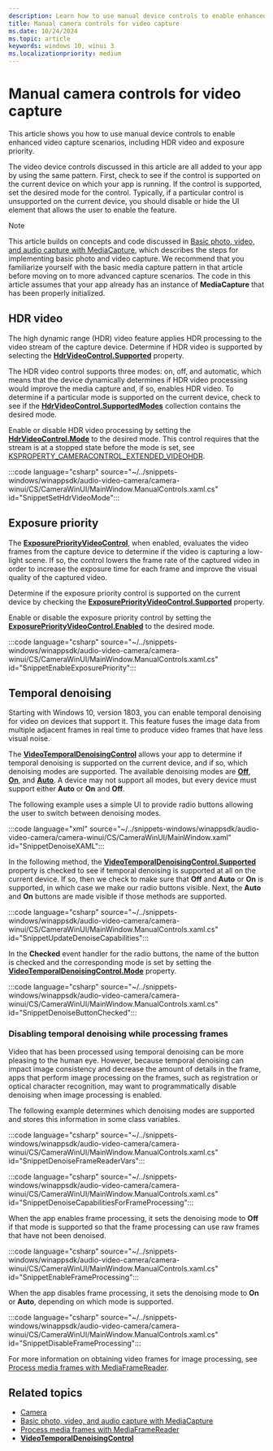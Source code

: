 ```yaml
---
description: Learn how to use manual device controls to enable enhanced video capture scenarios including HDR video and exposure priority in a WinUI 3 app.
title: Manual camera controls for video capture
ms.date: 10/24/2024
ms.topic: article
keywords: windows 10, winui 3
ms.localizationpriority: medium
---
```


# Manual camera controls for video capture

This article shows you how to use manual device controls to enable enhanced video capture scenarios, including HDR video and exposure priority.

The video device controls discussed in this article are all added to your app by using the same pattern. First, check to see if the control is supported on the current device on which your app is running. If the control is supported, set the desired mode for the control. Typically, if a particular control is unsupported on the current device, you should disable or hide the UI element that allows the user to enable the feature.

> [!NOTE]
> This article builds on concepts and code discussed in [Basic photo, video, and audio capture with MediaCapture](basic-photo-capture.md), which describes the steps for implementing basic photo and video capture. We recommend that you familiarize yourself with the basic media capture pattern in that article before moving on to more advanced capture scenarios. The code in this article assumes that your app already has an instance of **MediaCapture** that has been properly initialized.

## HDR video

The high dynamic range (HDR) video feature applies HDR processing to the video stream of the capture device. Determine if HDR video is supported by selecting the [**HdrVideoControl.Supported**](/uwp/api/windows.media.devices.hdrvideocontrol.supported) property.

The HDR video control supports three modes: on, off, and automatic, which means that the device dynamically determines if HDR video processing would improve the media capture and, if so, enables HDR video. To determine if a particular mode is supported on the current device, check to see if the [**HdrVideoControl.SupportedModes**](/uwp/api/windows.media.devices.hdrvideocontrol.supportedmodes) collection contains the desired mode.

Enable or disable HDR video processing by setting the [**HdrVideoControl.Mode**](/uwp/api/windows.media.devices.hdrvideocontrol.mode) to the desired mode. This control requires that the stream is at a stopped state before the mode is set, see [KSPROPERTY_CAMERACONTROL_EXTENDED_VIDEOHDR](/windows-hardware/drivers/stream/ksproperty-cameracontrol-extended-videohdr).

:::code language="csharp" source="~/../snippets-windows/winappsdk/audio-video-camera/camera-winui/CS/CameraWinUI/MainWindow.ManualControls.xaml.cs" id="SnippetSetHdrVideoMode":::

## Exposure priority

The [**ExposurePriorityVideoControl**](/uwp/api/Windows.Media.Devices.ExposurePriorityVideoControl), when enabled, evaluates the video frames from the capture device to determine if the video is capturing a low-light scene. If so, the control lowers the frame rate of the captured video in order to increase the exposure time for each frame and improve the visual quality of the captured video.

Determine if the exposure priority control is supported on the current device by checking the [**ExposurePriorityVideoControl.Supported**](/uwp/api/windows.media.devices.exposurepriorityvideocontrol.supported) property.

Enable or disable the exposure priority control by setting the [**ExposurePriorityVideoControl.Enabled**](/uwp/api/windows.media.devices.exposurepriorityvideocontrol.enabled) to the desired mode.

:::code language="csharp" source="~/../snippets-windows/winappsdk/audio-video-camera/camera-winui/CS/CameraWinUI/MainWindow.ManualControls.xaml.cs" id="SnippetEnableExposurePriority":::

## Temporal denoising

Starting with Windows 10, version 1803, you can enable temporal denoising for video on devices that support it. This feature fuses the image data from multiple adjacent frames in real time to produce video frames that have less visual noise.

The [**VideoTemporalDenoisingControl**](/uwp/api/windows.media.devices.videotemporaldenoisingcontrol) allows your app to determine if temporal denoising is supported on the current device, and if so, which denoising modes are supported. The available denoising modes are [**Off**](/uwp/api/windows.media.devices.videotemporaldenoisingmode), [**On**](/uwp/api/windows.media.devices.videotemporaldenoisingmode), and [**Auto**](/uwp/api/windows.media.devices.videotemporaldenoisingmode). A device may not support all modes, but every device must support either **Auto** or **On** and **Off**.

The following example uses a simple UI to provide radio buttons allowing the user to switch between denoising modes.

:::code language="xml" source="~/../snippets-windows/winappsdk/audio-video-camera/camera-winui/CS/CameraWinUI/MainWindow.xaml" id="SnippetDenoiseXAML":::

In the following method, the [**VideoTemporalDenoisingControl.Supported**](/uwp/api/windows.media.devices.videotemporaldenoisingcontrol.supported) property is checked to see if temporal denoising is supported at all on the current device. If so, then we check to make sure that **Off** and **Auto** or **On** is supported, in which case we make our radio buttons visible. Next, the **Auto** and **On** buttons are made visible if those methods are supported.

:::code language="csharp" source="~/../snippets-windows/winappsdk/audio-video-camera/camera-winui/CS/CameraWinUI/MainWindow.ManualControls.xaml.cs" id="SnippetUpdateDenoiseCapabilities":::

In the **Checked** event handler for the radio buttons, the name of the button is checked and the corresponding mode is set by setting the [**VideoTemporalDenoisingControl.Mode**](/uwp/api/windows.media.devices.videotemporaldenoisingcontrol.mode) property.

:::code language="csharp" source="~/../snippets-windows/winappsdk/audio-video-camera/camera-winui/CS/CameraWinUI/MainWindow.ManualControls.xaml.cs" id="SnippetDenoiseButtonChecked":::

### Disabling temporal denoising while processing frames

Video that has been processed using temporal denoising can be more pleasing to the human eye. However, because temporal denoising can impact image consistency and decrease the amount of details in the frame, apps that perform image processing on the frames, such as registration or optical character recognition, may want to programmatically disable denoising when image processing is enabled.

The following example determines which denoising modes are supported and stores this information in some class variables.

:::code language="csharp" source="~/../snippets-windows/winappsdk/audio-video-camera/camera-winui/CS/CameraWinUI/MainWindow.ManualControls.xaml.cs" id="SnippetDenoiseFrameReaderVars":::

:::code language="csharp" source="~/../snippets-windows/winappsdk/audio-video-camera/camera-winui/CS/CameraWinUI/MainWindow.ManualControls.xaml.cs" id="SnippetDenoiseCapabilitiesForFrameProcessing":::

When the app enables frame processing, it sets the denoising mode to **Off** if that mode is supported so that the frame processing can use raw frames that have not been denoised.

:::code language="csharp" source="~/../snippets-windows/winappsdk/audio-video-camera/camera-winui/CS/CameraWinUI/MainWindow.ManualControls.xaml.cs" id="SnippetEnableFrameProcessing":::

When the app disables frame processing, it sets the denoising mode to **On** or **Auto**, depending on which mode is supported.

:::code language="csharp" source="~/../snippets-windows/winappsdk/audio-video-camera/camera-winui/CS/CameraWinUI/MainWindow.ManualControls.xaml.cs" id="SnippetDisableFrameProcessing":::

For more information on obtaining video frames for image processing, see [Process media frames with MediaFrameReader](process-media-frames-with-mediaframereader.md).

## Related topics

* [Camera](camera.md)
* [Basic photo, video, and audio capture with MediaCapture](basic-photo-capture.md)
* [Process media frames with MediaFrameReader](process-media-frames-with-mediaframereader.md)
* [**VideoTemporalDenoisingControl**](/uwp/api/windows.media.devices.videotemporaldenoisingcontrol)
 
